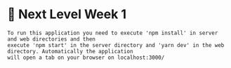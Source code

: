 # 🚀 Next Level Week 1

    To run this application you need to execute 'npm install' in server and web directories and then 
    execute 'npm start' in the server directory and 'yarn dev' in the web directory. Automatically the application 
    will open a tab on your browser on localhost:3000/
